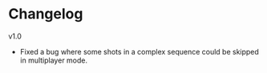 # Changelog

v1.0

- Fixed a bug where some shots in a complex sequence could be skipped in multiplayer mode.
